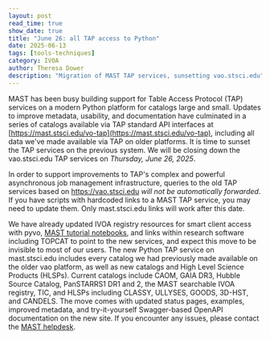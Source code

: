 ```yaml
---
layout: post
read_time: true
show_date: true
title: "June 26: all TAP access to Python"
date: 2025-06-13
tags: [tools-techniques]
category: IVOA
author: Theresa Dower
description: "Migration of MAST TAP services, sunsetting vao.stsci.edu"
---
```


MAST has been busy building support for Table Access Protocol (TAP) services on a modern Python platform for catalogs large and small. Updates to improve metadata, usability, and documentation have culminated in a series of catalogs available via TAP standard API interfaces at [https://mast.stsci.edu/vo-tap](https://mast.stsci.edu/vo-tap), including all data we've made available via TAP on older platforms. It is time to sunset the TAP services on the previous system. We will be closing down the vao.stsci.edu TAP services on _Thursday, June 26, 2025_.

In order to support improvements to TAP's complex and powerful asynchronous job management infrastructure, queries to the old TAP services based on https://vao.stsci.edu _will not be automatically forwarded_. If you have scripts with hardcoded links to a MAST TAP service, you may need to update them. Only mast.stsci.edu links will work after this date.

We have already updated IVOA registry resources for smart client access with pyvo, [MAST tutorial notebooks](https://spacetelescope.github.io/mast_notebooks/intro.html), and links within research software including TOPCAT to point to the new services, and expect this move to be invisible to most of our users. The new Python TAP service on mast.stsci.edu includes every catalog we had previously made available on the older vao platform, as well as new catalogs and High Level Science Products (HLSPs). Current catalogs include CAOM, GAIA DR3, Hubble Source Catalog, PanSTARRS1 DR1 and 2, the MAST searchable IVOA registry, TIC, and HLSPs including CLASSY, ULLYSES, GOODS, 3D-HST, and CANDELS. The move comes with updated status pages, examples, improved metadata, and try-it-yourself Swagger-based OpenAPI documentation on the new site. If you encounter any issues, please contact the [MAST helpdesk](https://stsci.service-now.com/mast).
